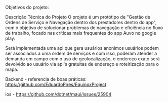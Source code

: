 Objetivos do projeto:

Descrição Técnica do Projeto
O projeto é um protótipo de "Gestão de Ordens de Serviço e Navegação dentro dos prestadores dentro do app", com o objetivo de solucionar problemas de navegação e eficiência no fluxo de trabalho, focado nas críticas mais frequentes do app Auvo no google play.

Será implementada uma api que gera usuários anonimos
usuários podem ser associados a uma ordem de serviços e com isso, poderam atender a demanda em campo com o uso de geolocalização, o endereço exato será devolvido ao usuário via api's gratuitas de endereço e roteirização para o mapa. 






Backend - referencia de boas práticas: https://github.com/EduardoPires/EquinoxProject

ios - https://github.com/dotnet/maui/issues/25904
